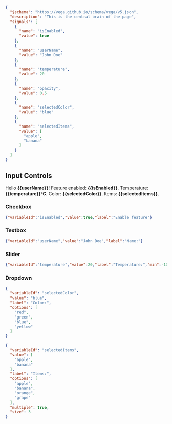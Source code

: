 ```json vega
{
  "$schema": "https://vega.github.io/schema/vega/v5.json",
  "description": "This is the central brain of the page",
  "signals": [
    {
      "name": "isEnabled",
      "value": true
    },
    {
      "name": "userName",
      "value": "John Doe"
    },
    {
      "name": "temperature",
      "value": 20
    },
    {
      "name": "opacity",
      "value": 0.5
    },
    {
      "name": "selectedColor",
      "value": "blue"
    },
    {
      "name": "selectedItems",
      "value": [
        "apple",
        "banana"
      ]
    }
  ]
}
```

## Input Controls

Hello **{{userName}}**! Feature enabled: **{{isEnabled}}**. Temperature: **{{temperature}}°C**. Color: **{{selectedColor}}**. Items: **{{selectedItems}}**.

### Checkbox

```json checkbox
{"variableId":"isEnabled","value":true,"label":"Enable feature"}
```

### Textbox

```json textbox
{"variableId":"userName","value":"John Doe","label":"Name:"}
```

### Slider

```json slider
{"variableId":"temperature","value":20,"label":"Temperature:","min":-10,"max":40,"step":1}
```

### Dropdown

```json dropdown
{
  "variableId": "selectedColor",
  "value": "blue",
  "label": "Color:",
  "options": [
    "red",
    "green",
    "blue",
    "yellow"
  ]
}
```

```json dropdown
{
  "variableId": "selectedItems",
  "value": [
    "apple",
    "banana"
  ],
  "label": "Items:",
  "options": [
    "apple",
    "banana",
    "orange",
    "grape"
  ],
  "multiple": true,
  "size": 3
}
```